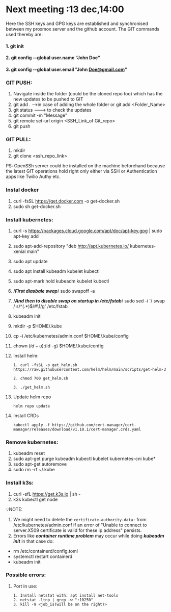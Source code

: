 # Next meeting :13 dec,14:00



Here the SSH keys and GPG keys are established and synchronised between my proxmox server and the github account. The GIT commands used thereby are:

#### 1. git init
#### 2. git config --global user.name "John Doe"
#### 3. git config --global user.email "John Doe@gmail.com"


### GIT PUSH:
  1. Navigate inside the folder (could be the cloned repo too)  which has the new updates to be pushed to GIT 
  2.  git add . -->in case of adding the whole folder or git add <Folder_Name>
  3.  git status ---> to check the updates
  4.  git commit -m "Message"
  5.  git remote set-url origin <SSH_Link_of Git_repo>
  6.  git push
### GIT PULL:
  1. mkdir 
  2. git clone <ssh_repo_link>
 
PS: OpenSSh server could be installed on the machine beforehand because the latest GIT operations hold right only either via SSH or Authentication apps like Twilio Authy etc.

### Instal docker

1. curl -fsSL https://get.docker.com -o get-docker.sh
2. sudo sh get-docker.sh
 
 
### Install kubernetes:
1. curl -s https://packages.cloud.google.com/apt/doc/apt-key.gpg | sudo apt-key add
2. sudo apt-add-repository "deb http://apt.kubernetes.io/ kubernetes-xenial main"
3. sudo apt update
4. sudo apt install kubeadm kubelet kubectl
5. sudo apt-mark hold kubeadm kubelet kubectl
6. /***First diasbale swap***/
sudo swapoff -a
7. /***And then to disable swap on startup in /etc/fstab***/
sudo sed -i '/ swap / s/^\(.*\)$/#\1/g' /etc/fstab
8. kubeadm init
9. mkdir -p $HOME/.kube
10. cp -i /etc/kubernetes/admin.conf $HOME/.kube/config
11. chown $(id -u):$(id -g) $HOME/.kube/config
12. Install helm:
   
        1. curl -fsSL -o get_helm.sh https://raw.githubusercontent.com/helm/helm/main/scripts/get-helm-3
  
        2. chmod 700 get_helm.sh
 
        3. ./get_helm.sh

13. Update helm repo

        helm repo update
   
14. Install CRDs

        kubectl apply -f https://github.com/cert-manager/cert-manager/releases/download/v1.10.1/cert-manager.crds.yaml


### Remove kubernetes:
1. kubeadm reset
2. sudo apt-get purge kubeadm kubectl kubelet kubernetes-cni kube*
3. sudo apt-get autoremove
4. sudo rm -rf ~/.kube


### Install k3s:
1. curl -sfL https://get.k3s.io | sh - 
2. k3s kubectl get node 



💡NOTE: 
1. We might need to delete the <code>certificate-authority-data:</code> from /etc/kubernetes/admin.conf if an error of "Unable to connect to server.X509 certificate is valid for these ip address" persists.
2. Errors like ***container runtime problem*** may occur while doing ***kubeadm init*** in that case do: 

* rm /etc/containerd/config.toml
* systemctl restart containerd
* kubeadm init

### Possible errors:
1. Port in use:

       1. Install netstat with: apt install net-tools
       2. netstat -ltnp | grep -w ":10250"
       3. kill -9 <job_is(will be on the right)>
